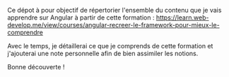 Ce dépot à pour objectif de répertorier l'ensemble du contenu que je vais apprendre sur Angular à partir de cette formation : 
https://learn.web-develop.me/view/courses/angular-recreer-le-framework-pour-mieux-le-comprendre

Avec le temps, je détaillerai ce que je comprends de cette formation et j'ajouterai une note personnelle afin de bien assimiler les notions.

Bonne découverte ! 